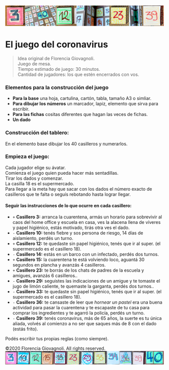 ![El juego del coronavirus](https://github.com/CaroGiovagnoli/corona_game/blob/master/img/banner.jpg?raw=true)
# El juego del coronavirus

>Idea original de Florencia Giovagnoli.    
>Juego de mesa.    
>Tiempo estimado de juego: 30 minutos.    
>Cantidad de jugadores: los que estén encerrados con vos.    

### Elementos para la construcción del juego
- **Para la base** una hoja, cartulina, cartón, tabla, tamaño A3 o simliar.    
- **Para dibujar los números** un marcador, lapiz, elemento que sirva para escribir.    
- **Para las fichas** cositas diferentes que hagan las veces de fichas.    
- **Un dado**

### Construcción del tablero:
En el elemento base dibujar los 40 casilleros y numerarlos.

### Empieza el juego:
Cada jugador elige su ávatar.    
Comienza el juego quien pueda hacer más sentadillas.    
Tirar los dados y comenzar.    
La casilla 18 es el supermercado.    
Para llegar a la meta hay que sacar con los dados el número exacto de casilleros que te falta o seguís rebotando hasta lograr llegar.    

#### Seguir las instrucciones de lo que ocurre en cada casillero:

- `+` **Casillero 3:** arranca la cuarentena, armás un horario para sobrevivir al caos del home office y escuela en casa, ves la alacena llena de víveres y papel higiénico, estás motivado, tirás otra ves el dado.    
- `-` **Casillero 10:** tenés fiebre y sos persona de riesgo, 14 días de aislamiento, perdés un turno.    
- `+` **Casillero 12:** te quedaste sin papel higiénico, tenés que ir al super. (el supermercado es el casillero 18).    
- `-` **Casillero 14:** estás en un barco con un infectado, perdés dos turnos.    
- `+` **Casillero 15:** la cuarentena te está volviendo loco, aguantá 30 segundos en plancha y avanzás 4 casilleros.    
- `+` **Casillero 23:** te borrás de los chats de padres de la escuela y amigues, avanzás 6 casilleros..    
- `-` **Casillero 29:** seguistes las indicaciones de un amigue y te tomaste el jugo de limón caliente, te quemaste la garganta, perdés dos turnos..    
- `-` **Casillero 33:** te quedaste sin papel higiénico, tenés que ir al super. (el supermercado es el casillero 18).    
- `-` **Casillero 36:** te cansaste de leer que _hornear un pastel_ era una buena actividad para pasar la cuarentena y te escapaste de tu casa para comprar los ingredientes y te agarró la policía, perdés un turno.    
- `-` **Casillero 39:** tenés coronavirus, más de 65 años, la suerte es tu única aliada, volvés al comienzo a no ser que saques más de 8 con el dado (estás frito).    

Podés escribir tus propias reglas (como siempre).    
    
©2020 Florencia Giovagnoli. All rights reserved.
![Podés escribir tus propias reglas](https://github.com/CaroGiovagnoli/corona_game/blob/master/img/botton.jpg?raw=true)
